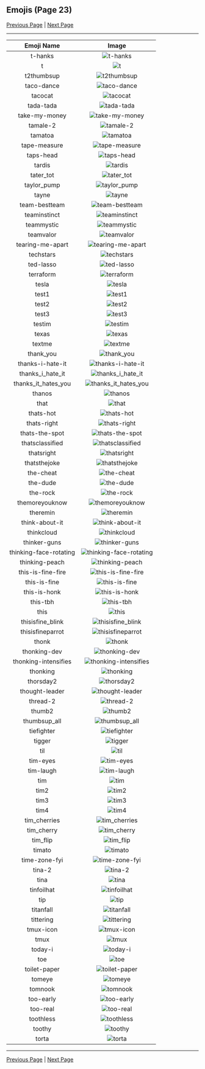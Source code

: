 
  ## Emojis (Page 23)

  [Previous Page](/docs/denverdevs/page-s-0022.md)
   | [Next Page](/docs/denverdevs/page-t-0024.md)

  <hr />

  |Emoji Name|Image|
  | :-: | :-: |
  |t-hanks| ![t-hanks](/emojis/denverdevs/t-hanks.png)|
  |t| ![t](/emojis/denverdevs/t.jpg)|
  |t2thumbsup| ![t2thumbsup](/emojis/denverdevs/t2thumbsup.gif)|
  |taco-dance| ![taco-dance](/emojis/denverdevs/taco-dance.gif)|
  |tacocat| ![tacocat](/emojis/denverdevs/tacocat.jpg)|
  |tada-tada| ![tada-tada](/emojis/denverdevs/tada-tada.gif)|
  |take-my-money| ![take-my-money](/emojis/denverdevs/take-my-money.png)|
  |tamale-2| ![tamale-2](/emojis/denverdevs/tamale-2.png)|
  |tamatoa| ![tamatoa](/emojis/denverdevs/tamatoa.png)|
  |tape-measure| ![tape-measure](/emojis/denverdevs/tape-measure.png)|
  |taps-head| ![taps-head](/emojis/denverdevs/taps-head.png)|
  |tardis| ![tardis](/emojis/denverdevs/tardis.gif)|
  |tater_tot| ![tater_tot](/emojis/denverdevs/tater_tot.png)|
  |taylor_pump| ![taylor_pump](/emojis/denverdevs/taylor_pump.gif)|
  |tayne| ![tayne](/emojis/denverdevs/tayne.gif)|
  |team-bestteam| ![team-bestteam](/emojis/denverdevs/team-bestteam.png)|
  |teaminstinct| ![teaminstinct](/emojis/denverdevs/teaminstinct.png)|
  |teammystic| ![teammystic](/emojis/denverdevs/teammystic.png)|
  |teamvalor| ![teamvalor](/emojis/denverdevs/teamvalor.png)|
  |tearing-me-apart| ![tearing-me-apart](/emojis/denverdevs/tearing-me-apart.jpg)|
  |techstars| ![techstars](/emojis/denverdevs/techstars.png)|
  |ted-lasso| ![ted-lasso](/emojis/denverdevs/ted-lasso.png)|
  |terraform| ![terraform](/emojis/denverdevs/terraform.png)|
  |tesla| ![tesla](/emojis/denverdevs/tesla.jpg)|
  |test1| ![test1](/emojis/denverdevs/test1.jpg)|
  |test2| ![test2](/emojis/denverdevs/test2.jpg)|
  |test3| ![test3](/emojis/denverdevs/test3.jpg)|
  |testim| ![testim](/emojis/denverdevs/testim.jpg)|
  |texas| ![texas](/emojis/denverdevs/texas.png)|
  |textme| ![textme](/emojis/denverdevs/textme.png)|
  |thank_you| ![thank_you](/emojis/denverdevs/thank_you.gif)|
  |thanks-i-hate-it| ![thanks-i-hate-it](/emojis/denverdevs/thanks-i-hate-it.png)|
  |thanks_i_hate_it| ![thanks_i_hate_it](/emojis/denverdevs/thanks_i_hate_it.png)|
  |thanks_it_hates_you| ![thanks_it_hates_you](/emojis/denverdevs/thanks_it_hates_you.png)|
  |thanos| ![thanos](/emojis/denverdevs/thanos.png)|
  |that| ![that](/emojis/denverdevs/that.png)|
  |thats-hot| ![thats-hot](/emojis/denverdevs/thats-hot.gif)|
  |thats-right| ![thats-right](/emojis/denverdevs/thats-right.png)|
  |thats-the-spot| ![thats-the-spot](/emojis/denverdevs/thats-the-spot.png)|
  |thatsclassified| ![thatsclassified](/emojis/denverdevs/thatsclassified.png)|
  |thatsright| ![thatsright](/emojis/denverdevs/thatsright.gif)|
  |thatsthejoke| ![thatsthejoke](/emojis/denverdevs/thatsthejoke.png)|
  |the-cheat| ![the-cheat](/emojis/denverdevs/the-cheat.png)|
  |the-dude| ![the-dude](/emojis/denverdevs/the-dude.jpg)|
  |the-rock| ![the-rock](/emojis/denverdevs/the-rock.png)|
  |themoreyouknow| ![themoreyouknow](/emojis/denverdevs/themoreyouknow.gif)|
  |theremin| ![theremin](/emojis/denverdevs/theremin.png)|
  |think-about-it| ![think-about-it](/emojis/denverdevs/think-about-it.png)|
  |thinkcloud| ![thinkcloud](/emojis/denverdevs/thinkcloud.png)|
  |thinker-guns| ![thinker-guns](/emojis/denverdevs/thinker-guns.png)|
  |thinking-face-rotating| ![thinking-face-rotating](/emojis/denverdevs/thinking-face-rotating.gif)|
  |thinking-peach| ![thinking-peach](/emojis/denverdevs/thinking-peach.png)|
  |this-is-fine-fire| ![this-is-fine-fire](/emojis/denverdevs/this-is-fine-fire.gif)|
  |this-is-fine| ![this-is-fine](/emojis/denverdevs/this-is-fine.png)|
  |this-is-honk| ![this-is-honk](/emojis/denverdevs/this-is-honk.gif)|
  |this-tbh| ![this-tbh](/emojis/denverdevs/this-tbh.png)|
  |this| ![this](/emojis/denverdevs/this.png)|
  |thisisfine_blink| ![thisisfine_blink](/emojis/denverdevs/thisisfine_blink.gif)|
  |thisisfineparrot| ![thisisfineparrot](/emojis/denverdevs/thisisfineparrot.gif)|
  |thonk| ![thonk](/emojis/denverdevs/thonk.png)|
  |thonking-dev| ![thonking-dev](/emojis/denverdevs/thonking-dev.png)|
  |thonking-intensifies| ![thonking-intensifies](/emojis/denverdevs/thonking-intensifies.gif)|
  |thonking| ![thonking](/emojis/denverdevs/thonking.png)|
  |thorsday2| ![thorsday2](/emojis/denverdevs/thorsday2.gif)|
  |thought-leader| ![thought-leader](/emojis/denverdevs/thought-leader.jpg)|
  |thread-2| ![thread-2](/emojis/denverdevs/thread-2.png)|
  |thumb2| ![thumb2](/emojis/denverdevs/thumb2.png)|
  |thumbsup_all| ![thumbsup_all](/emojis/denverdevs/thumbsup_all.gif)|
  |tiefighter| ![tiefighter](/emojis/denverdevs/tiefighter.gif)|
  |tigger| ![tigger](/emojis/denverdevs/tigger.gif)|
  |til| ![til](/emojis/denverdevs/til.png)|
  |tim-eyes| ![tim-eyes](/emojis/denverdevs/tim-eyes.png)|
  |tim-laugh| ![tim-laugh](/emojis/denverdevs/tim-laugh.gif)|
  |tim| ![tim](/emojis/denverdevs/tim.jpg)|
  |tim2| ![tim2](/emojis/denverdevs/tim2.png)|
  |tim3| ![tim3](/emojis/denverdevs/tim3.gif)|
  |tim4| ![tim4](/emojis/denverdevs/tim4.jpg)|
  |tim_cherries| ![tim_cherries](/emojis/denverdevs/tim_cherries.png)|
  |tim_cherry| ![tim_cherry](/emojis/denverdevs/tim_cherry.png)|
  |tim_flip| ![tim_flip](/emojis/denverdevs/tim_flip.jpg)|
  |timato| ![timato](/emojis/denverdevs/timato.png)|
  |time-zone-fyi| ![time-zone-fyi](/emojis/denverdevs/time-zone-fyi.png)|
  |tina-2| ![tina-2](/emojis/denverdevs/tina-2.png)|
  |tina| ![tina](/emojis/denverdevs/tina.gif)|
  |tinfoilhat| ![tinfoilhat](/emojis/denverdevs/tinfoilhat.jpg)|
  |tip| ![tip](/emojis/denverdevs/tip.gif)|
  |titanfall| ![titanfall](/emojis/denverdevs/titanfall.png)|
  |tittering| ![tittering](/emojis/denverdevs/tittering.gif)|
  |tmux-icon| ![tmux-icon](/emojis/denverdevs/tmux-icon.png)|
  |tmux| ![tmux](/emojis/denverdevs/tmux.png)|
  |today-i| ![today-i](/emojis/denverdevs/today-i.png)|
  |toe| ![toe](/emojis/denverdevs/toe.png)|
  |toilet-paper| ![toilet-paper](/emojis/denverdevs/toilet-paper.png)|
  |tomeye| ![tomeye](/emojis/denverdevs/tomeye.png)|
  |tomnook| ![tomnook](/emojis/denverdevs/tomnook.png)|
  |too-early| ![too-early](/emojis/denverdevs/too-early.png)|
  |too-real| ![too-real](/emojis/denverdevs/too-real.png)|
  |toothless| ![toothless](/emojis/denverdevs/toothless.png)|
  |toothy| ![toothy](/emojis/denverdevs/toothy.png)|
  |torta| ![torta](/emojis/denverdevs/torta.jpg)|

  <hr/>
  
  [Previous Page](/docs/denverdevs/page-s-0022.md)
   | [Next Page](/docs/denverdevs/page-t-0024.md)